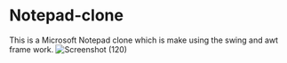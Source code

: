 # Notepad-clone
This is a Microsoft Notepad clone which is make using the swing and awt frame work.
![Screenshot (120)](https://user-images.githubusercontent.com/40399665/70214025-b0478d80-1760-11ea-941b-f3c7e2688019.png)
